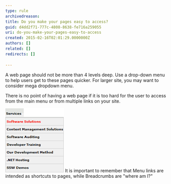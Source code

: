 ```yaml
---
type: rule
archivedreason: 
title: Do you make your pages easy to access?
guid: d4dd2f71-777c-4808-8638-fe716a259055
uri: do-you-make-your-pages-easy-to-access
created: 2015-02-16T02:01:29.0000000Z
authors: []
related: []
redirects: []

---
```


A web page should not be more than 4 levels deep. Use a       drop-down menu to help users get to these pages quicker. For       larger site, you may want to consider mega dropdown menu.

There is no point of having a web page if it is too hard for       the user to access from the main menu or from multiple links       on your site.

<!--endintro-->

![Have a useful navigation system](../../assets/drop_down_menu.gif)
It is important to remember that Menu links are intended as shortcuts to pages, while Breadcrumbs are "where am I?"
